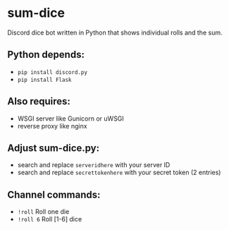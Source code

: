 # sum-dice
Discord dice bot written in Python that shows individual rolls and the sum.

## Python depends:
- `pip install discord.py`
- `pip install Flask`

## Also requires:
- WSGI server like Gunicorn or uWSGI
- reverse proxy like nginx

## Adjust sum-dice.py:
- search and replace `serveridhere` with your server ID
- search and replace `secrettokenhere` with your secret token (2 entries)

## Channel commands:
- `!roll` Roll one die
- `!roll 6` Roll [1-6] dice
